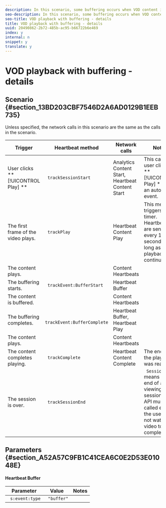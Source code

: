 ```yaml
---
description: In this scenario, some buffering occurs when VOD content is played back.
seo-description: In this scenario, some buffering occurs when VOD content is played back.
seo-title: VOD playback with buffering - details
title: VOD playback with buffering - details
uuid: 20490862-2b72-485b-ac95-b66722b6e469
index: y
internal: n
snippet: y
translate: y
---
```


# VOD playback with buffering - details


## Scenario {#section_13BD203CBF7546D2A6AD0129B1EEB735}

Unless specified, the network calls in this scenario are the same as the calls in the [](r_vhl_scenarios_no-interup-comm-details-top.md) scenario.

|  Trigger  | Heartbeat method  | Network calls  | Notes  |
|---|---|---|---|
| User clicks ** [!UICONTROL  Play] ** | ` trackSessionStart`  | Analytics Content Start, Heartbeat Content Start  |This can be a user clicking ** [!UICONTROL  Play] ** or an auto-play event.  |
|  The first frame of the video plays.  | ` trackPlay`  | Heartbeat Content Play  | This method triggers the timer. Heartbeats are sent every 10 seconds as long as playback continues.  |
|  The content plays.  |  | Content Heartbeats  |  |
|  The buffering starts.  | ` trackEvent:BufferStart`  | Heartbeat Buffer  |  |
|  The content is buffered.  |  | Content Heartbeats  |  |
|  The buffering completes.  | ` trackEvent:BufferComplete`  | Heartbeat Buffer, Heartbeat Play  |  |
|  The content plays.  |  | Content Heartbeats  |  |
|  The content completes playing.  | ` trackComplete`  | Heartbeat Content Complete  | The end of the playhead was reached.  |
|  The session is over.  | ` trackSessionEnd`  |  | ` SessionEnd` means the end of a viewing session. This API must be called even if the user does not watch the video to completion.  |


## Parameters {#section_A52A57C9FB1C41CEA6C0E2D53E01048E}


#### Heartbeat Buffer
|  Parameter  | Value  | Notes  |
|---|---|---|
| ` s:event:type`  | ` "buffer"`  |  |

